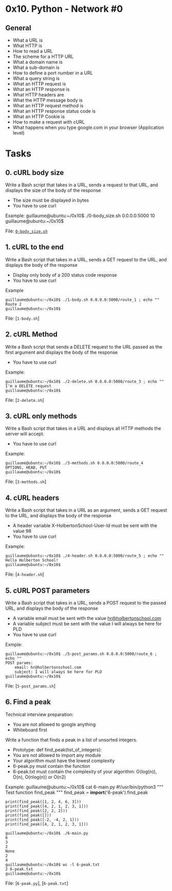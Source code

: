 # 0x10. Python - Network #0

## General
* What a URL is
* What HTTP is
* How to read a URL
* The scheme for a HTTP URL
* What a domain name is
* What a sub-domain is
* How to define a port number in a URL
* What a query string is
* What an HTTP request is
* What an HTTP response is
* What HTTP headers are
* What the HTTP message body is
* What an HTTP request method is
* What an HTTP response status code is
* What an HTTP Cookie is
* How to make a request with cURL
* What happens when you type google.com in your browser (Application level)

# Tasks

## 0. cURL body size
Write a Bash script that takes in a URL, sends a request to that URL, and displays the size of the body of the response

* The size must be displayed in bytes
* You have to use curl

Example:
    guillaume@ubuntu:~/0x10$ ./0-body_size.sh 0.0.0.0:5000
    10
    guillaume@ubuntu:~/0x10$

File: [`0-body_size.sh`](https://github.com/paurbano/holbertonschool-higher_level_programming/blob/master/0x10-python-network_0/0-body_size.sh)

## 1. cURL to the end
Write a Bash script that takes in a URL, sends a GET request to the URL, and displays the body of the response

* Display only body of a 200 status code response
* You have to use curl

Example

    guillaume@ubuntu:~/0x10$ ./1-body.sh 0.0.0.0:5000/route_1 ; echo ""
    Route 2
    guillaume@ubuntu:~/0x10$

File: [`1-body.sh`]

## 2. cURL Method
Write a Bash script that sends a DELETE request to the URL passed as the first argument and displays the body of the response

* You have to use curl

Example:

    guillaume@ubuntu:~/0x10$ ./2-delete.sh 0.0.0.0:5000/route_3 ; echo ""
    I'm a DELETE request
    guillaume@ubuntu:~/0x10$
File: [`2-delete.sh`]

## 3. cURL only methods
Write a Bash script that takes in a URL and displays all HTTP methods the server will accept.

* You have to use curl

Example:

    guillaume@ubuntu:~/0x10$ ./3-methods.sh 0.0.0.0:5000/route_4
    OPTIONS, HEAD, PUT
    guillaume@ubuntu:~/0x10$
File: [`3-methods.sh`]

## 4. cURL headers
Write a Bash script that takes in a URL as an argument, sends a GET request to the URL, and displays the body of the response

* A header variable X-HolbertonSchool-User-Id must be sent with the value 98
* You have to use curl

Example:

    guillaume@ubuntu:~/0x10$ ./4-header.sh 0.0.0.0:5000/route_5 ; echo ""
    Hello Holberton School!
    guillaume@ubuntu:~/0x10$
File: [`4-header.sh`]

## 5. cURL POST parameters
Write a Bash script that takes in a URL, sends a POST request to the passed URL, and displays the body of the response

* A variable email must be sent with the value hr@holbertonschool.com
* A variable subject must be sent with the value I will always be here for PLD
* You have to use curl

Exmple:

    guillaume@ubuntu:~/0x10$ ./5-post_params.sh 0.0.0.0:5000/route_6 ; echo ""
    POST params:
        email: hr@holbertonschool.com
        subject: I will always be here for PLD
    guillaume@ubuntu:~/0x10$

File: [`5-post_params.sh`]

## 6. Find a peak
Technical interview preparation:

* You are not allowed to google anything
* Whiteboard first

Write a function that finds a peak in a list of unsorted integers.

* Prototype: def find_peak(list_of_integers):
* You are not allowed to import any module
* Your algorithm must have the lowest complexity
* 6-peak.py must contain the function
* 6-peak.txt must contain the complexity of your algorithm: O(log(n)), O(n), O(nlog(n)) or O(n2)

Example:
    guillaume@ubuntu:~/0x10$ cat 6-main.py
    #!/usr/bin/python3
    """ Test function find_peak """
    find_peak = __import__('6-peak').find_peak

    print(find_peak([1, 2, 4, 6, 3]))
    print(find_peak([4, 2, 1, 2, 3, 1]))
    print(find_peak([2, 2, 2]))
    print(find_peak([]))
    print(find_peak([-2, -4, 2, 1]))
    print(find_peak([4, 2, 1, 2, 3, 1]))

    guillaume@ubuntu:~/0x10$ ./6-main.py
    6
    3
    2
    None
    2
    4
    guillaume@ubuntu:~/0x10$ wc -l 6-peak.txt 
    2 6-peak.txt
    guillaume@ubuntu:~/0x10$

File: [`6-peak.py`], [`6-peak.txt`]
